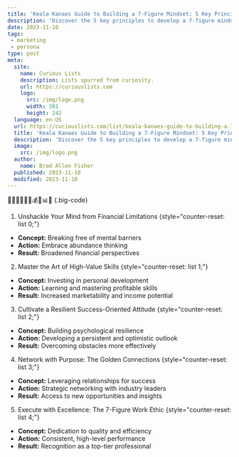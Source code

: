 ```yaml
---
title: 'Keala Kanaes Guide to Building a 7-Figure Mindset: 5 Key Principles'
description: 'Discover the 5 key principles to develop a 7-figure mindset with Keala Kanaes guide. Unlock your potential and unleash your curious nature.'
date: 2023-11-10
tags:
 - marketing
 - persona
type: post
meta:
  site:
    name: Curious Lists
    description: Lists spurred from curiosity.
    url: https://curiouslists.com
    logo:
      src: /img/logo.png
      width: 301
      height: 242
  language: en-US
  url: https://curiouslists.com/list/keala-kanaes-guide-to-building-a-7-figure-mindset-5-key-principles
  title: 'Keala Kanaes Guide to Building a 7-Figure Mindset: 5 Key Principles'
  description: 'Discover the 5 key principles to develop a 7-figure mindset with Keala Kanaes guide. Unlock your potential and unleash your curious nature.'
  image:
    src: /img/logo.png
  author:
    name: Brad Allen Fisher
  published: 2023-11-10
  modified: 2023-11-10
---
```



💼🧠💡🚀🔑🌟💰🧗📊📘 {.big-code}

1. Unshackle Your Mind from Financial Limitations {style="counter-reset: list 0;"}
  - **Concept:** Breaking free of mental barriers
  - **Action:** Embrace abundance thinking
  - **Result:** Broadened financial perspectives

2. Master the Art of High-Value Skills {style="counter-reset: list 1;"}
  - **Concept:** Investing in personal development
  - **Action:** Learning and mastering profitable skills
  - **Result:** Increased marketability and income potential

3. Cultivate a Resilient Success-Oriented Attitude {style="counter-reset: list 2;"}
  - **Concept:** Building psychological resilience
  - **Action:** Developing a persistent and optimistic outlook
  - **Result:** Overcoming obstacles more effectively

4. Network with Purpose: The Golden Connections {style="counter-reset: list 3;"}
  - **Concept:** Leveraging relationships for success
  - **Action:** Strategic networking with industry leaders
  - **Result:** Access to new opportunities and insights

5. Execute with Excellence: The 7-Figure Work Ethic {style="counter-reset: list 4;"}
  - **Concept:** Dedication to quality and efficiency 
  - **Action:** Consistent, high-level performance
  - **Result:** Recognition as a top-tier professional